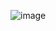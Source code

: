 ![image](https://user-images.githubusercontent.com/79454375/162076687-ebd0feda-3913-4fa5-baf4-1de174c607ba.png)
